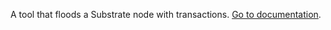 A tool that floods a Substrate node with transactions.
[Go to documentation](https://github.com/paritytech/sub-flood).
